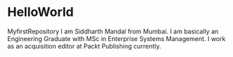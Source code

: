 # HelloWorld
MyfirstRepository
I am Siddharth Mandal from Mumbai. I am basically an Engineering Graduate with MSc in Enterprise Systems Management.
I work as an acquisition editor at Packt Publishing currently.
